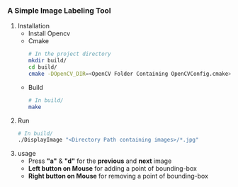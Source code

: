 ### A Simple Image Labeling Tool
1. Installation
    - Install Opencv
    - Cmake
        ```bash
        # In the project directory
        mkdir build/
        cd build/
        cmake -DOpenCV_DIR=<OpenCV Folder Containing OpenCVConfig.cmake> ../
        ```
    - Build
        ```bash
        # In build/
        make
        ```
2. Run
    ```bash
    # In build/
    ./DisplayImage "<Directory Path containing images>/*.jpg"
    ```
3. usage
    - Press **"a"** & **"d"** for the **previous** and **next** image
    - **Left button on Mouse** for adding a point of bounding-box
    - **Right button on Mouse** for removing a point of bounding-box